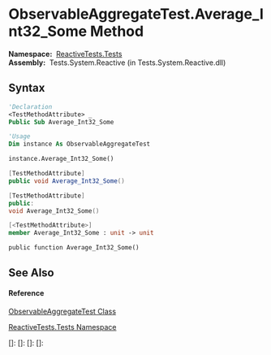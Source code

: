 # ObservableAggregateTest.Average\_Int32\_Some Method

**Namespace:**  [ReactiveTests.Tests](ReactiveTests.Tests\ReactiveTests.Tests.md)  
**Assembly:**  Tests.System.Reactive (in Tests.System.Reactive.dll)

## Syntax

```vb
'Declaration
<TestMethodAttribute> _
Public Sub Average_Int32_Some
```

```vb
'Usage
Dim instance As ObservableAggregateTest

instance.Average_Int32_Some()
```

```csharp
[TestMethodAttribute]
public void Average_Int32_Some()
```

```c++
[TestMethodAttribute]
public:
void Average_Int32_Some()
```

```fsharp
[<TestMethodAttribute>]
member Average_Int32_Some : unit -> unit 
```

```jscript
public function Average_Int32_Some()
```

## See Also

#### Reference

[ObservableAggregateTest Class](ObservableAggregateTest\ObservableAggregateTest.md)

[ReactiveTests.Tests Namespace](ReactiveTests.Tests\ReactiveTests.Tests.md)

[]: 
[]: 
[]: 
[]: 
